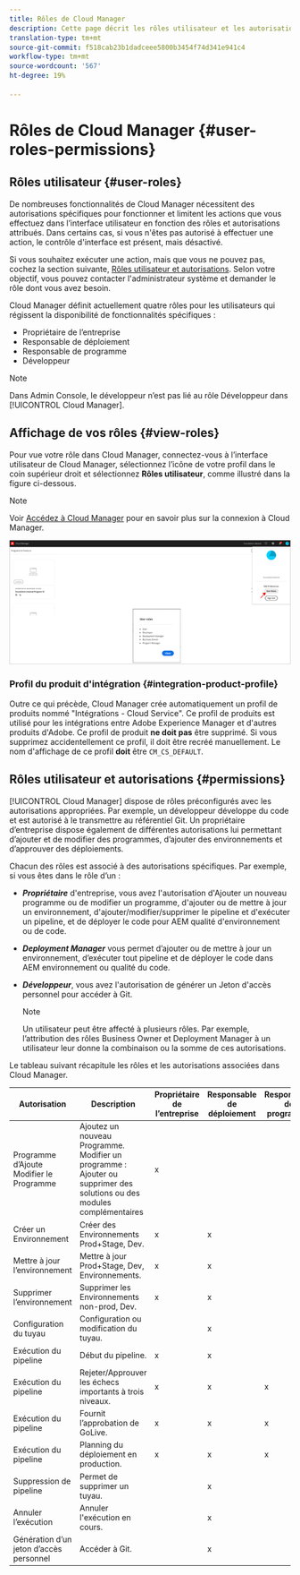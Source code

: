 ```yaml
---
title: Rôles de Cloud Manager
description: Cette page décrit les rôles utilisateur et les autorisations. Suivez cette page pour savoir comment ajouter des utilisateurs et les affecter à des rôles Cloud Manager.
translation-type: tm+mt
source-git-commit: f518cab23b1dadceee5800b3454f74d341e941c4
workflow-type: tm+mt
source-wordcount: '567'
ht-degree: 19%

---
```



# Rôles de Cloud Manager {#user-roles-permissions}

## Rôles utilisateur {#user-roles}

De nombreuses fonctionnalités de Cloud Manager nécessitent des autorisations spécifiques pour fonctionner et limitent les actions que vous effectuez dans l’interface utilisateur en fonction des rôles et autorisations attribués. Dans certains cas, si vous n&#39;êtes pas autorisé à effectuer une action, le contrôle d&#39;interface est présent, mais désactivé.

Si vous souhaitez exécuter une action, mais que vous ne pouvez pas, cochez la section suivante, [Rôles utilisateur et autorisations](#permissions). Selon votre objectif, vous pouvez contacter l&#39;administrateur système et demander le rôle dont vous avez besoin.

Cloud Manager définit actuellement quatre rôles pour les utilisateurs qui régissent la disponibilité de fonctionnalités spécifiques :

* Propriétaire de l’entreprise
* Responsable de déploiement
* Responsable de programme
* Développeur

>[!NOTE]
>Dans Admin Console, le développeur n’est pas lié au rôle Développeur dans [!UICONTROL Cloud Manager].

## Affichage de vos rôles {#view-roles}

Pour vue votre rôle dans Cloud Manager, connectez-vous à l’interface utilisateur de Cloud Manager, sélectionnez l’icône de votre profil dans le coin supérieur droit et sélectionnez **Rôles utilisateur**, comme illustré dans la figure ci-dessous.

>[!NOTE]
>Voir [Accédez à Cloud Manager](/help/onboarding/what-is-required/navigate-to-cloud-manager.md) pour en savoir plus sur la connexion à Cloud Manager.

![](/help/onboarding/what-is-required/assets/admin-console-9.png)

### Profil du produit d&#39;intégration {#integration-product-profile}

Outre ce qui précède, Cloud Manager crée automatiquement un profil de produits nommé &quot;Intégrations - Cloud Service&quot;. Ce profil de produits est utilisé pour les intégrations entre Adobe Experience Manager et d&#39;autres produits d&#39;Adobe. Ce profil de produit **ne doit pas** être supprimé. Si vous supprimez accidentellement ce profil, il doit être recréé manuellement. Le nom d&#39;affichage de ce profil **doit** être `CM_CS_DEFAULT`.


## Rôles utilisateur et autorisations {#permissions}

[!UICONTROL Cloud Manager] dispose de rôles préconfigurés avec les autorisations appropriées. Par exemple, un développeur développe du code et est autorisé à le transmettre au référentiel Git. Un propriétaire d’entreprise dispose également de différentes autorisations lui permettant d’ajouter et de modifier des programmes, d’ajouter des environnements et d’approuver des déploiements.

Chacun des rôles est associé à des autorisations spécifiques. Par exemple, si vous êtes dans le rôle d’un :

* ***Propriétaire*** d&#39;entreprise, vous avez l&#39;autorisation d&#39;Ajouter un nouveau programme ou de modifier un programme, d&#39;ajouter ou de mettre à jour un environnement, d&#39;ajouter/modifier/supprimer le pipeline et d&#39;exécuter un pipeline, et de déployer le code pour AEM qualité d&#39;environnement ou de code.

* ***Deployment Manager*** vous permet d’ajouter ou de mettre à jour un environnement, d’exécuter tout pipeline et de déployer le code dans AEM environnement ou qualité du code.

* ***Développeur***, vous avez l&#39;autorisation de générer un Jeton d&#39;accès personnel pour accéder à Git.

   >[!NOTE]
   > Un utilisateur peut être affecté à plusieurs rôles. Par exemple, l’attribution des rôles Business Owner et Deployment Manager à un utilisateur leur donne la combinaison ou la somme de ces autorisations.


Le tableau suivant récapitule les rôles et les autorisations associées dans Cloud Manager.

| Autorisation | Description | Propriétaire de l’entreprise | Responsable de déploiement | Responsable de programme | Développeur |
|--- |--- |--- |--- |--- |--- |
| Programme d’Ajoute<br>Modifier le Programme | Ajoutez un nouveau Programme.<br>Modifier un programme : Ajouter ou supprimer des solutions ou des modules complémentaires | x |  |  |  |
| Créer un Environnement | Créer des Environnements Prod+Stage, Dev. | x | x |  |  |
| Mettre à jour l’environnement | Mettre à jour Prod+Stage, Dev, Environnements. | x | x |  |  |
| Supprimer l’environnement | Supprimer les Environnements non-prod, Dev. | x | x |  |  |
| Configuration du tuyau | Configuration ou modification du tuyau. |  | x |  |  |
| Exécution du pipeline | Début du pipeline. | x | x |  |  |
| Exécution du pipeline | Rejeter/Approuver les échecs importants à trois niveaux. | x | x | x |  |
| Exécution du pipeline | Fournit l’approbation de GoLive. | x | x | x |  |
| Exécution du pipeline | Planning du déploiement en production. | x | x | x |  |
| Suppression de pipeline | Permet de supprimer un tuyau. |  | x |  |  |
| Annuler l’exécution | Annuler l&#39;exécution en cours. |  | x |  |  |
| Génération d’un jeton d’accès personnel | Accéder à Git. |  | x |  | x |

